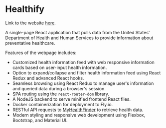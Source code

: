 # Healthify

Link to the website [here](healthify.fly.dev).

A single-page React application that pulls data from the United States' Department of Health and Human Services to provide information about preventative healthcare.

Features of the webpage includes:
* Customized health information feed with web responsive information cards based on user-input health information.
* Option to expand/collapse and filter health information feed using React Redux and advanced React hooks.
* Seamless browsing using React Redux to manage user's information and queried data during a browser's session.
* SPA routing using the `react-router-dom` library.
* A NodeJS backend to serve minified frontend React files.
* Docker containerization for deployment to Fly.io.
* RESTful API requests to [MyHealthFinder](https://health.gov/our-work/national-health-initiatives/health-literacy/consumer-health-content/free-web-content/apis-developers) to retrieve health data.
* Modern styling and responsive web development using Flexbox, Bootstrap, and Material UI.
